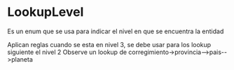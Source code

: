 # LookupLevel
Es un enum que se usa para indicar el nivel en que se encuentra la entidad

Aplican reglas cuando se esta en nivel 3, se debe usar para los lookup siguiente el nivel 2
Observe un lookup de corregimiento->provincia-->pais-->planeta

